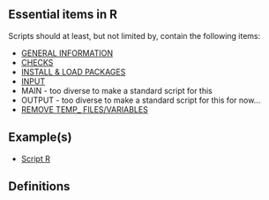 ## Essential items in R
Scripts should at least, but not limited by, contain the following items:
- [GENERAL INFORMATION](https://github.com/Rrtk2/bioinformatics-and-systems-biology/blob/master/Script-essentials/GENERAL-INFORMATION.R) 
- [CHECKS](https://github.com/Rrtk2/bioinformatics-and-systems-biology/blob/master/Script-essentials/CHECKS.R) 
- [INSTALL & LOAD PACKAGES](https://github.com/Rrtk2/bioinformatics-and-systems-biology/blob/master/Script-essentials/INSTALL-LOAD-PACKAGES.R) 
- [INPUT](https://github.com/Rrtk2/bioinformatics-and-systems-biology/blob/master/Script-essentials/INPUT.R) 
- MAIN - too diverse to make a standard script for this
- OUTPUT - too diverse to make a standard script for this for now...
- [REMOVE TEMP_ FILES/VARIABLES](https://github.com/Rrtk2/bioinformatics-and-systems-biology/blob/master/Script-essentials/REMOVE%20TEMP_VARS.R) 

## Example(s)
- [Script R](https://github.com/Rrtk2/bioinformatics-and-systems-biology/blob/master/Script-essentials/EXAMPLE-SCRIPT-1.R) 


## Definitions
